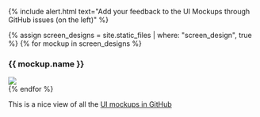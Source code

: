 
{% include alert.html text="Add your feedback to the UI Mockups through GitHub issues (on the left)" %}

{% assign screen_designs = site.static_files | where: "screen_design", true %}
{% for mockup in screen_designs %}
  <div class="row">
    <div class="col">
      <h3>{{ mockup.name }}</h3>
      <a href="{{ site.github.repository_url }}{{ site.github_source_root }}{{ mockup.path | attr_encode }}">
        <img class="img-fluid" src="/PointBank/{{ mockup.path }}">
      </a>
    </div>
  </div>
{% endfor %}


<div class="row">
  <div class="col">
    <p>This is a nice view of all the <a href="{{ site.github.repository_url }}{{ site.github_source_root }}/assets/screen_designs">UI mockups in GitHub</a></p>
  </div>
</div>